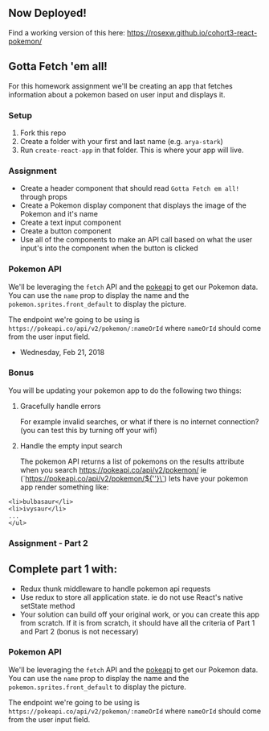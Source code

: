 ## Now Deployed!
Find a working version of this here: https://rosexw.github.io/cohort3-react-pokemon/

## Gotta Fetch 'em all!

For this homework assignment we'll be creating an app that fetches information about
a pokemon based on user input and displays it.

### Setup

1. Fork this repo
2. Create a folder with your first and last name (e.g. `arya-stark`)
3. Run `create-react-app` in that folder. This is where your app will live.

### Assignment

* Create a header component that should read `Gotta Fetch em all!` through props
* Create a Pokemon display component that displays the image of the Pokemon and it's name
* Create a text input component
* Create a button component
* Use all of the components to make an API call based on what the user input's into the component when the button is clicked

### Pokemon API

We'll be leveraging the `fetch` API and the [pokeapi](https://pokeapi.co/docsv2/#pokemon-section) to get our Pokemon data. You can use the `name` prop to display the name and the `pokemon.sprites.front_default` to display the picture.

The endpoint we're going to be using is `https://pokeapi.co/api/v2/pokemon/:nameOrId` where `nameOrId` should come from the user input field.

* Wednesday, Feb 21, 2018
### Bonus

You will be updating your pokemon app to do the following two things:

1.  Gracefully handle errors

    For example invalid searches, or what if there is no internet connection? (you can test this by turning off your wifi)

2.  Handle the empty input search

    The pokemon API returns a list of pokemons on the results attribute when you search https://pokeapi.co/api/v2/pokemon/ ie (\`https://pokeapi.co/api/v2/pokemon/${''}\`)
    lets have your pokemon app render something like:

```<ul>
<li>bulbasaur</li>
<li>ivysaur</li>
...
</ul>
```

### Assignment - Part 2

## Complete part 1 with:

* Redux thunk middleware to handle pokemon api requests
* Use redux to store all application state. ie do not use React's native setState method
* Your solution can build off your original work, or you can create this app from scratch. If it is from scratch, it should have all the criteria of Part 1 and Part 2 (bonus is not necessary)

### Pokemon API

We'll be leveraging the `fetch` API and the [pokeapi](https://pokeapi.co/docsv2/#pokemon-section) to get our Pokemon data. You can use the `name` prop to display the name and the `pokemon.sprites.front_default` to display the picture.

The endpoint we're going to be using is `https://pokeapi.co/api/v2/pokemon/:nameOrId` where `nameOrId` should come from the user input field.
